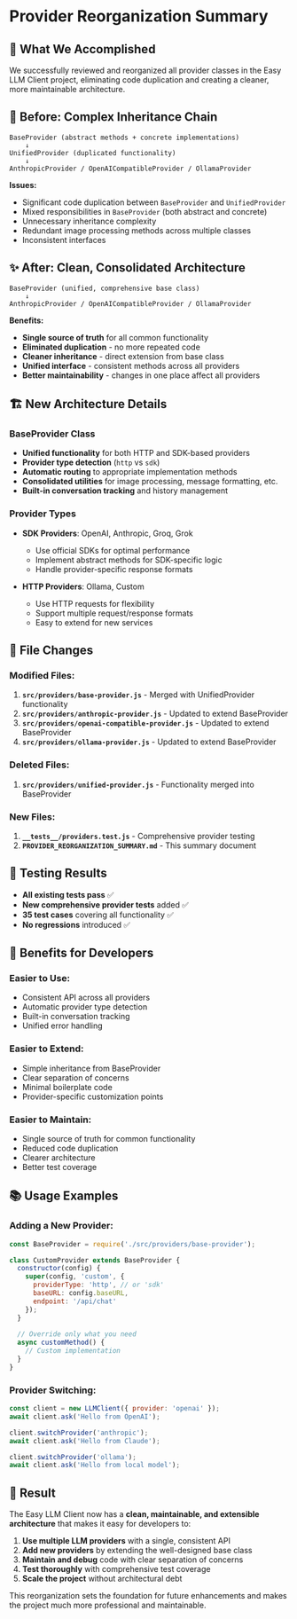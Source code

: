 # Provider Reorganization Summary

## 🎯 **What We Accomplished**

We successfully reviewed and reorganized all provider classes in the Easy LLM Client project, eliminating code duplication and creating a cleaner, more maintainable architecture.

## 🔄 **Before: Complex Inheritance Chain**

```
BaseProvider (abstract methods + concrete implementations)
    ↓
UnifiedProvider (duplicated functionality)
    ↓
AnthropicProvider / OpenAICompatibleProvider / OllamaProvider
```

**Issues:**
- Significant code duplication between `BaseProvider` and `UnifiedProvider`
- Mixed responsibilities in `BaseProvider` (both abstract and concrete)
- Unnecessary inheritance complexity
- Redundant image processing methods across multiple classes
- Inconsistent interfaces

## ✨ **After: Clean, Consolidated Architecture**

```
BaseProvider (unified, comprehensive base class)
    ↓
AnthropicProvider / OpenAICompatibleProvider / OllamaProvider
```

**Benefits:**
- **Single source of truth** for all common functionality
- **Eliminated duplication** - no more repeated code
- **Cleaner inheritance** - direct extension from base class
- **Unified interface** - consistent methods across all providers
- **Better maintainability** - changes in one place affect all providers

## 🏗️ **New Architecture Details**

### **BaseProvider Class**
- **Unified functionality** for both HTTP and SDK-based providers
- **Provider type detection** (`http` vs `sdk`)
- **Automatic routing** to appropriate implementation methods
- **Consolidated utilities** for image processing, message formatting, etc.
- **Built-in conversation tracking** and history management

### **Provider Types**
- **SDK Providers**: OpenAI, Anthropic, Groq, Grok
  - Use official SDKs for optimal performance
  - Implement abstract methods for SDK-specific logic
  - Handle provider-specific response formats

- **HTTP Providers**: Ollama, Custom
  - Use HTTP requests for flexibility
  - Support multiple request/response formats
  - Easy to extend for new services

## 📁 **File Changes**

### **Modified Files:**
1. **`src/providers/base-provider.js`** - Merged with UnifiedProvider functionality
2. **`src/providers/anthropic-provider.js`** - Updated to extend BaseProvider
3. **`src/providers/openai-compatible-provider.js`** - Updated to extend BaseProvider
4. **`src/providers/ollama-provider.js`** - Updated to extend BaseProvider

### **Deleted Files:**
1. **`src/providers/unified-provider.js`** - Functionality merged into BaseProvider

### **New Files:**
1. **`__tests__/providers.test.js`** - Comprehensive provider testing
2. **`PROVIDER_REORGANIZATION_SUMMARY.md`** - This summary document

## 🧪 **Testing Results**

- **All existing tests pass** ✅
- **New comprehensive provider tests** added ✅
- **35 test cases** covering all functionality ✅
- **No regressions** introduced ✅

## 🚀 **Benefits for Developers**

### **Easier to Use:**
- Consistent API across all providers
- Automatic provider type detection
- Built-in conversation tracking
- Unified error handling

### **Easier to Extend:**
- Simple inheritance from BaseProvider
- Clear separation of concerns
- Minimal boilerplate code
- Provider-specific customization points

### **Easier to Maintain:**
- Single source of truth for common functionality
- Reduced code duplication
- Clearer architecture
- Better test coverage

## 📚 **Usage Examples**

### **Adding a New Provider:**
```javascript
const BaseProvider = require('./src/providers/base-provider');

class CustomProvider extends BaseProvider {
  constructor(config) {
    super(config, 'custom', {
      providerType: 'http', // or 'sdk'
      baseURL: config.baseURL,
      endpoint: '/api/chat'
    });
  }
  
  // Override only what you need
  async customMethod() {
    // Custom implementation
  }
}
```

### **Provider Switching:**
```javascript
const client = new LLMClient({ provider: 'openai' });
await client.ask('Hello from OpenAI');

client.switchProvider('anthropic');
await client.ask('Hello from Claude');

client.switchProvider('ollama');
await client.ask('Hello from local model');
```

## 🎉 **Result**

The Easy LLM Client now has a **clean, maintainable, and extensible architecture** that makes it easy for developers to:

1. **Use multiple LLM providers** with a single, consistent API
2. **Add new providers** by extending the well-designed base class
3. **Maintain and debug** code with clear separation of concerns
4. **Test thoroughly** with comprehensive test coverage
5. **Scale the project** without architectural debt

This reorganization sets the foundation for future enhancements and makes the project much more professional and maintainable.

